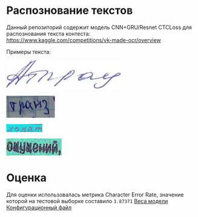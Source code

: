 # Распознование текстов

Данный репозиторий содержит модель CNN+GRU/Resnet CTCLoss для распознования текста 
контеста: https://www.kaggle.com/competitions/vk-made-ocr/overview

Примеры текста:

![](sample_img/1.jpg)

![](sample_img/2.jpg)

![](sample_img/3.jpg)

![](sample_img/4.jpg)



# Оценка

Для оценки использовалась метрика Character Error Rate, 
значение которой на тестовой выборке составило `3.87371`
[Веса модели](https://drive.google.com/file/d/1V9UHPZG71s1Mt_N3GNVuwCgwi5OwR_ZE/view?usp=drive_link)
[Конфигурационный файл](https://drive.google.com/file/d/1BulBjOX0dWPCdr1lYQMLFHE8UY89bAKG/view?usp=drive_link)